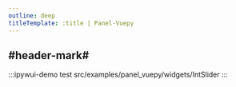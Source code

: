 ```yaml
---
outline: deep
titleTemplate: :title | Panel-Vuepy
---
```


## #header-mark#
:::ipywui-demo test
src/examples/panel_vuepy/widgets/IntSlider
::: 